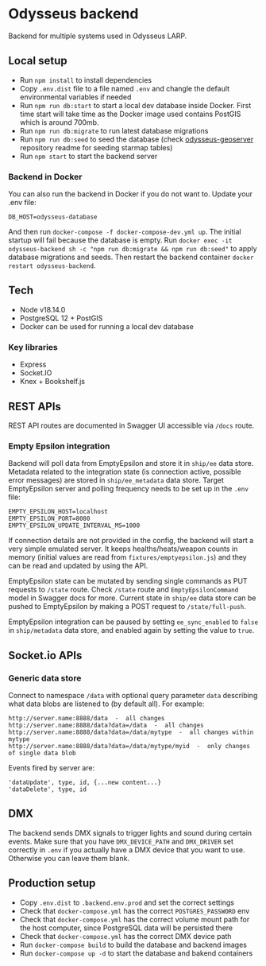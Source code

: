 # Odysseus backend
Backend for multiple systems used in Odysseus LARP.

## Local setup
* Run `npm install` to install dependencies
* Copy `.env.dist` file to a file named `.env` and changle the default environmental variables if needed
* Run `npm run db:start` to start a local dev database inside Docker. First time start will take time as the Docker image used contains PostGIS which is around 700mb.
* Run `npm run db:migrate` to run latest database migrations
* Run `npm run db:seed` to seed the database (check [odysseus-geoserver](https://github.com/OdysseusLarp/odysseus-geoserver) repository readme for seeding starmap tables)
* Run `npm start` to start the backend server

### Backend in Docker
You can also run the backend in Docker if you do not want to. Update your .env file:
```
DB_HOST=odysseus-database
```

And then run `docker-compose -f docker-compose-dev.yml up`. The initial startup will fail because the database is empty. Run `docker exec -it odysseus-backend sh -c "npm run db:migrate && npm run db:seed"` to apply database migrations and seeds. Then restart the backend container `docker restart odysseus-backend`.

## Tech
* Node v18.14.0
* PostgreSQL 12 + PostGIS
* Docker can be used for running a local dev database

### Key libraries
* Express
* Socket.IO
* Knex + Bookshelf.js

## REST APIs
REST API routes are documented in Swagger UI accessible via `/docs` route.

### Empty Epsilon integration
Backend will poll data from EmptyEpsilon and store it in `ship/ee` data store. Metadata related to the integration state (is connection active, possible error messages) are stored in `ship/ee_metadata` data store. Target EmptyEpsilon server and polling frequency needs to be set up in the `.env` file:

```
EMPTY_EPSILON_HOST=localhost
EMPTY_EPSILON_PORT=8080
EMPTY_EPSILON_UPDATE_INTERVAL_MS=1000
```

If connection details are not provided in the config, the backend will start a very simple emulated server. It keeps healths/heats/weapon counts in memory (initial values are read from `fixtures/emptyepsilon.js`) and they can be read and updated by using the API.

EmptyEpsilon state can be mutated by sending single commands as PUT requests to `/state` route. Check `/state` route and `EmptyEpsilonCommand` model in Swagger docs for more. Current state in `ship/ee` data store can be pushed to EmptyEpsilon by making a POST request to `/state/full-push`.

EmptyEpsilon integration can be paused by setting `ee_sync_enabled` to `false` in `ship/metadata` data store, and enabled again by setting the value to `true`.

## Socket.io APIs

### Generic data store

Connect to namespace `/data` with optional query parameter `data` describing what data blobs are listened to (by default all).  For example:

    http://server.name:8888/data  -  all changes
    http://server.name:8888/data?data=/data  -  all changes
    http://server.name:8888/data?data=/data/mytype  -  all changes within mytype
    http://server.name:8888/data?data=/data/mytype/myid  -  only changes of single data blob

Events fired by server are:

    'dataUpdate', type, id, {...new content...}
    'dataDelete', type, id

## DMX
The backend sends DMX signals to trigger lights and sound during certain events. Make sure that you have `DMX_DEVICE_PATH` and `DMX_DRIVER` set correctly in `.env` if you actually have a DMX device that you want to use. Otherwise you can leave them blank.

## Production setup
* Copy `.env.dist` to `.backend.env.prod` and set the correct settings
* Check that `docker-compose.yml` has the correct `POSTGRES_PASSWORD` env
* Check that `docker-compose.yml` has the correct volume mount path for the host computer, since PostgreSQL data will be persisted there
* Check that `docker-compose.yml` has the correct DMX device path
* Run `docker-compose build` to build the database and backend images
* Run `docker-compose up -d` to start the database and bakend containers
